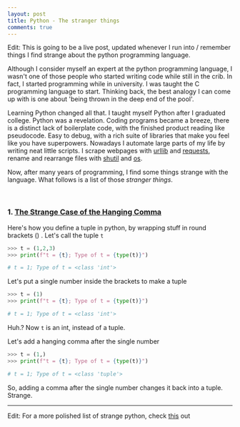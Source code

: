 ```yaml
---
layout: post
title: Python - The stranger things
comments: true
---
```


Edit: This is going to be a live post, updated whenever I run into / remember things I find strange about the python programming language.


Although I consider myself an expert at the python programming language, I wasn't one of those people who started writing code while still in the crib. In fact, I started programming while in university. I was taught the C programming language to start. Thinking back, the best analogy I can come up with is one about 'being thrown in the deep end of the pool'. 

Learning Python changed all that. I taught myself Python after I graduated college. Python was a revelation. Coding programs became a breeze, there is a distinct lack of boilerplate code, with the finished product reading like pseudocode. Easy to debug, with a rich suite of libraries that make you feel like you have superpowers. Nowadays I automate large parts of my life by writing neat little scripts. I scrape webpages with [urllib](https://docs.python.org/3.7/library/urllib.html#module-urllib) and [requests](https://requests.readthedocs.io/en/master/), rename and rearrange files with [shutil](https://docs.python.org/3/library/shutil.html) and [os](https://docs.python.org/3/library/os.html?highlight=os#module-os).

Now, after many years of programming, I find some things strange with the language. What follows is a list of those *stranger things*.


&nbsp;

### 1. <ins>The Strange Case of the Hanging Comma</ins>

Here's how you define a tuple in python, by wrapping stuff in round brackets () . Let's call the tuple `t`


```python
>>> t = (1,2,3)
>>> print(f"t = {t}; Type of t = {type(t)}") 

# t = 1; Type of t = <class 'int'>
```

Let's put a single number inside the brackets to make a tuple


```python
>>> t = (1)
>>> print(f"t = {t}; Type of t = {type(t)}") 

# t = 1; Type of t = <class 'int'>
```

Huh.? Now `t` is an int, instead of a tuple.

Let's add a hanging comma after the single number


```python
>>> t = (1,)
>>> print(f"t = {t}; Type of t = {type(t)}") 

# t = 1; Type of t = <class 'tuple'>
```

So, adding a comma after the single number changes it back into a tuple. Strange.


---
Edit: For a more polished list of strange python, check [this](https://github.com/satwikkansal/wtfpython) out 
